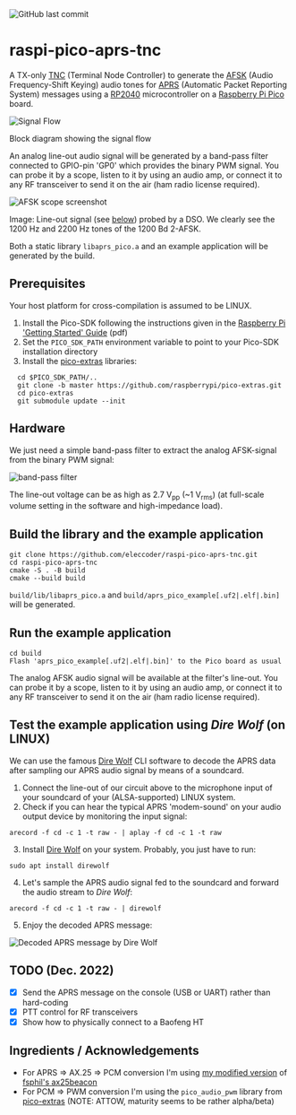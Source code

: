 <img alt="GitHub last commit" src="https://img.shields.io/github/last-commit/eleccoder/raspi-pico-aprs-tnc">

# raspi-pico-aprs-tnc
A TX-only [TNC](https://en.wikipedia.org/wiki/Terminal_node_controller) (Terminal Node Controller) to generate the [AFSK](https://en.wikipedia.org/wiki/Frequency-shift_keying#Audio_FSK) (Audio Frequency-Shift Keying) audio tones for [APRS](https://en.wikipedia.org/wiki/Automatic_Packet_Reporting_System) (Automatic Packet Reporting System) messages using a [RP2040](https://en.wikipedia.org/wiki/RP2040) microcontroller on a [Raspberry Pi Pico](https://en.wikipedia.org/wiki/Raspberry_Pi) board.

![Signal Flow](https://github.com/eleccoder/raspi-pico-aprs-tnc/blob/main/doc/img/signal_flow.png)

Block diagram showing the signal flow

An analog line-out audio signal will be generated by a band-pass filter connected to GPIO-pin 'GP0' which provides the binary PWM signal. You can probe it by a scope, listen to it by using an audio amp, or connect it to any RF transceiver to send it on the air (ham radio license required).

![AFSK scope screenshot](https://github.com/eleccoder/raspi-pico-aprs-tnc/blob/main/doc/img/afsk_scope.png)

Image: Line-out signal (see [below](#Hardware)) probed by a DSO. We clearly see the 1200 Hz and 2200 Hz tones of the 1200 Bd 2-AFSK.

Both a static library `libaprs_pico.a` and an example application will be generated by the build.


## Prerequisites

Your host platform for cross-compilation is assumed to be LINUX.

1. Install the Pico-SDK following the instructions given in the [Raspberry Pi 'Getting Started' Guide](https://datasheets.raspberrypi.org/pico/getting-started-with-pico.pdf) (pdf)
1. Set the `PICO_SDK_PATH` environment variable to point to your Pico-SDK installation directory
1. Install the [pico-extras](https://github.com/raspberrypi/pico-extras) libraries:

```
  cd $PICO_SDK_PATH/..
  git clone -b master https://github.com/raspberrypi/pico-extras.git
  cd pico-extras
  git submodule update --init
```

## Hardware

We just need a simple band-pass filter to extract the analog AFSK-signal from the binary PWM signal:

![band-pass filter](https://github.com/eleccoder/raspi-pico-aprs-tnc/blob/main/doc/img/band_pass_filter.png)

The line-out voltage can be as high as 2.7 V<sub>pp</sub> (~1 V<sub>rms</sub>) (at full-scale volume setting in the software and high-impedance load).

## Build the library and the example application

```
git clone https://github.com/eleccoder/raspi-pico-aprs-tnc.git
cd raspi-pico-aprs-tnc
cmake -S . -B build
cmake --build build
```

`build/lib/libaprs_pico.a` and `build/aprs_pico_example[.uf2|.elf|.bin]` will be generated.

## Run the example application

```
cd build
Flash 'aprs_pico_example[.uf2|.elf|.bin]' to the Pico board as usual
```

The analog AFSK audio signal will be available at the filter's line-out. You can probe it by a scope, listen to it by using an audio amp, or connect it to any RF transceiver to send it on the air (ham radio license required).

## Test the example application using *Dire Wolf* (on LINUX)

We can use the famous [Dire Wolf](https://github.com/wb2osz/direwolf) CLI software to decode the APRS data after sampling our APRS audio signal by means of a soundcard.

1. Connect the line-out of our circuit above to the microphone input of your soundcard of your (ALSA-supported) LINUX system.
2. Check if you can hear the typical APRS 'modem-sound' on your audio output device by monitoring the input signal:

```
arecord -f cd -c 1 -t raw - | aplay -f cd -c 1 -t raw
```

3. Install [Dire Wolf](https://github.com/wb2osz/direwolf) on your system. Probably, you just have to run:

```
sudo apt install direwolf
```

4. Let's sample the APRS audio signal fed to the soundcard and forward the audio stream to *Dire Wolf*:

```
arecord -f cd -c 1 -t raw - | direwolf
```

5. Enjoy the decoded APRS message:

![Decoded APRS message by Dire Wolf](https://github.com/eleccoder/raspi-pico-aprs-tnc/blob/main/doc/img/direwolf_decoding.png)

## TODO (Dec. 2022)

- [x] Send the APRS message on the console (USB or UART) rather than hard-coding
- [x] PTT control for RF transceivers
- [x] Show how to physically connect to a Baofeng HT

## Ingredients / Acknowledgements

- For APRS => AX.25 => PCM conversion I'm using [my modified version](https://github.com/eleccoder/ax25-aprs-lib) of [fsphil's ax25beacon](https://github.com/fsphil/ax25beacon)
- For PCM => PWM conversion I'm using the `pico_audio_pwm` library from [pico-extras](https://github.com/raspberrypi/pico-extras) (NOTE: ATTOW, maturity seems to be rather alpha/beta)
